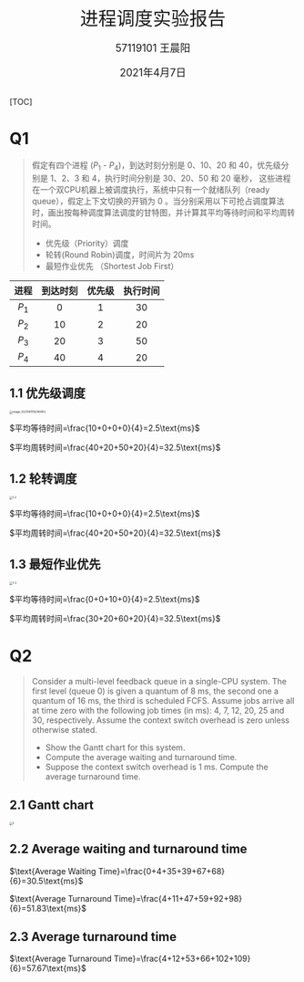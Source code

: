 <center><font size="6">进程调度实验报告</font></center>

<br/>
<center><font size="4">57119101 王晨阳</font></center>
<br/>
<center><font size="4">2021年4月7日</font></center>

<br/>

[TOC]

# Q1

> 假定有四个进程 ($P_1$ - $P_4$)，到达时刻分别是 $0$、$10$、$20$ 和 $40$，优先级分别是 $1$、$2$、$3$ 和 $4$，执行时间分别是 $30$、$20$、$50$ 和 $20$ 毫秒， 这些进程在一个双CPU机器上被调度执行，系统中只有一个就绪队列（ready queue），假定上下文切换的开销为 $0$ 。当分别采用以下可抢占调度算法时，画出按每种调度算法调度的甘特图，并计算其平均等待时间和平均周转时间。
> - 优先级（Priority）调度
> - 轮转(Round Robin)调度，时间片为 $20\text{ms}$
> - 最短作业优先 （Shortest Job First）



| 进程  | 到达时刻 | 优先级 | 执行时间 |
| :---: | :------: | :----: | :------: |
| $P_1$ |   $0$    |  $1$   |   $30$   |
| $P_2$ |   $10$   |  $2$   |   $20$   |
| $P_3$ |   $20$   |  $3$   |   $50$   |
| $P_4$ |   $40$   |  $4$   |   $20$   |

## 1.1 优先级调度

 <img src="E:%5Ctmp%5CTyporaPic%5Cimage-20210411192140812.png" alt="image-20210411192140812" style="zoom: 33%;" />

$平均等待时间=\frac{10+0+0+0}{4}=2.5\text{ms}$

$平均周转时间=\frac{40+20+50+20}{4}=32.5\text{ms}$ 

## 1.2 轮转调度

<img src="E:%5C20-21-2%5C%E6%93%8D%E4%BD%9C%E7%B3%BB%E7%BB%9F%5C%E5%AE%9E%E9%AA%8C%5CThread%20Scheduling%5C1-2.png" alt="1-2" style="zoom: 33%;" /> 

$平均等待时间=\frac{10+0+0+0}{4}=2.5\text{ms}$

$平均周转时间=\frac{40+20+50+20}{4}=32.5\text{ms}$ 

## 1.3 最短作业优先

<img src="E:%5C20-21-2%5C%E6%93%8D%E4%BD%9C%E7%B3%BB%E7%BB%9F%5C%E5%AE%9E%E9%AA%8C%5CThread%20Scheduling%5C1-3.png" alt="1-3" style="zoom: 33%;" /> 

$平均等待时间=\frac{0+0+10+0}{4}=2.5\text{ms}$

$平均周转时间=\frac{30+20+60+20}{4}=32.5\text{ms}$ 



# Q2

> Consider a multi-level feedback queue in a single-CPU system. The first level (queue $0$) is given a quantum of $8$ ms, the second one a quantum of $16$ ms, the third is scheduled FCFS. Assume jobs arrive all at time zero with the following job times (in ms): $4$, $7$, $12$, $20$, $25$ and $30$, respectively. Assume the context switch overhead is zero unless otherwise stated. 
> - Show the Gantt chart for this system.
> - Compute the average waiting and turnaround time. 
> - Suppose the context switch overhead is $1$ ms. Compute the average turnaround time.

## 2.1 Gantt chart

<img src="E:%5C20-21-2%5C%E6%93%8D%E4%BD%9C%E7%B3%BB%E7%BB%9F%5C%E5%AE%9E%E9%AA%8C%5CThread%20Scheduling%5C2.png" alt="2" style="zoom:33%;" /> 

## 2.2 Average waiting and turnaround time

$\text{Average Waiting Time}=\frac{0+4+35+39+67+68}{6}=30.5\text{ms}$

$\text{Average Turnaround Time}=\frac{4+11+47+59+92+98}{6}=51.83\text{ms}$

## 2.3 Average turnaround time

$\text{Average Turnaround Time}=\frac{4+12+53+66+102+109}{6}=57.67\text{ms}$

